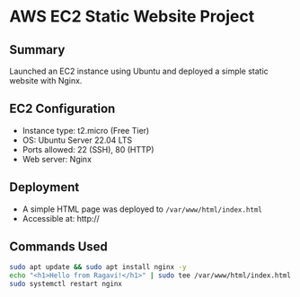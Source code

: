 # AWS EC2 Static Website Project

## Summary
Launched an EC2 instance using Ubuntu and deployed a simple static website with Nginx.

## EC2 Configuration
- Instance type: t2.micro (Free Tier)
- OS: Ubuntu Server 22.04 LTS
- Ports allowed: 22 (SSH), 80 (HTTP)
- Web server: Nginx

## Deployment
- A simple HTML page was deployed to `/var/www/html/index.html`
- Accessible at: http://<your-ec2-public-ip>

## Commands Used
```bash
sudo apt update && sudo apt install nginx -y
echo "<h1>Hello from Ragavi!</h1>" | sudo tee /var/www/html/index.html
sudo systemctl restart nginx
